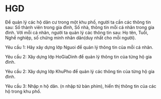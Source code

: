 # HGD
Để quản lý các hộ dân cư trong một khu phố, người ta cần các thông tin sau: Số thành viên trong gia đình, Số nhà, thông tin mỗi cá nhân trong gia đình. Với mỗi cá nhân, người ta quản lý các thông tin sau: Họ tên, Tuổi, Nghề nghiệp, số chứng minh nhân dân(duy nhất cho mỗi người).

Yêu cầu 1: Hãy xây dựng lớp Nguoi để quản lý thông tin của mỗi cá nhân.

Yêu cầu 2: Xây dựng lớp HoGiaDinh để quản lý thông tin của từng hộ gia đình.

Yêu cầu 2: Xây dựng lớp KhuPho để quản lý các thông tin của từng hộ gia đình.

Yêu cầu 3: Nhập n hộ dân. (n nhập từ bàn phím), hiển thị thông tin của các hộ trong khu phố.
